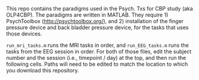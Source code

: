 This repo contains the paradigms used in the Psych. Txs for CBP study (aka OLP4CBP). The paradigms are written in MATLAB. They require 1) PsychToolbox (http://psychtoolbox.org/), and 2) installation of the finger pressure device and back bladder pressure device, for the tasks that uses those devices.

`run_mri_tasks.m` runs the MRI tasks in order, and `run_EEG_tasks.m` runs the tasks from the EEG session in order. For both of those files, edit the subject number and the session (i.e., timepoint / day) at the top, and then run the following cells. Paths will need to be edited to match the location to which you download this repository.
